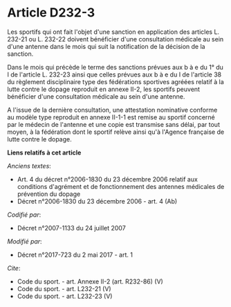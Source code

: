 # Article D232-3

Les sportifs qui ont fait l'objet d'une sanction en application des articles L. 232-21 ou L. 232-22 doivent bénéficier d'une
consultation médicale au sein d'une antenne dans le mois qui suit la notification de la décision de la sanction. 

Dans le mois qui précède le terme des sanctions prévues aux b à e du 1° du I de l'article L. 232-23 ainsi que celles prévues
aux b à e du I de l'article 38 du règlement disciplinaire type des fédérations sportives agréées relatif à la lutte contre le
dopage reproduit en annexe II-2, les sportifs peuvent bénéficier d'une consultation médicale au sein d'une antenne. 

A l'issue de la dernière consultation, une attestation nominative conforme au modèle type reproduit en annexe II-1-1 est
remise au sportif concerné par le médecin de l'antenne et une copie est transmise sans délai, par tout moyen, à la fédération
dont le sportif relève ainsi qu'à l'Agence française de lutte contre le dopage.

**Liens relatifs à cet article**

_Anciens textes_:

  - Art. 4 du décret n°2006-1830 du 23 décembre 2006 relatif aux conditions d'agrément et de fonctionnement des antennes médicales de prévention du dopage
  - Décret n°2006-1830 du 23 décembre 2006 - art. 4 (Ab)

_Codifié par_:

  - Décret n°2007-1133 du 24 juillet 2007

_Modifié par_:

  - Décret n°2017-723 du 2 mai 2017 - art. 1

_Cite_:

  - Code du sport. - art. Annexe II-2 (art. R232-86) (V)
  - Code du sport. - art. L232-21 (V)
  - Code du sport. - art. L232-23 (V)
